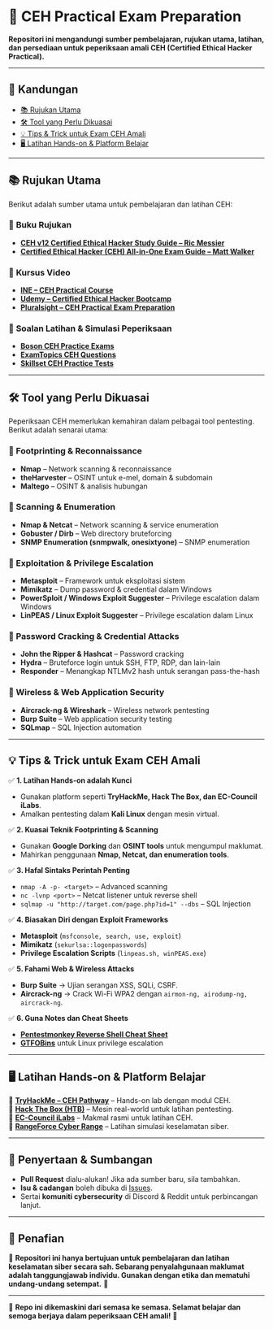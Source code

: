 # 🚀 CEH Practical Exam Preparation  
**Repositori ini mengandungi sumber pembelajaran, rujukan utama, latihan, dan persediaan untuk peperiksaan amali CEH (Certified Ethical Hacker Practical).**  

---

## 📌 Kandungan  
- [📚 Rujukan Utama](#-rujukan-utama)  
- [🛠️ Tool yang Perlu Dikuasai](#️-tool-yang-perlu-dikuasai)  
- [💡 Tips & Trick untuk Exam CEH Amali](#-tips--trick-untuk-exam-ceh-amali)  
- [🖥️ Latihan Hands-on & Platform Belajar](#️-latihan-hands-on--platform-belajar)  

---

## 📚 Rujukan Utama  
Berikut adalah sumber utama untuk pembelajaran dan latihan CEH:  

### 📖 **Buku Rujukan**  
- **[CEH v12 Certified Ethical Hacker Study Guide – Ric Messier](https://www.amazon.com/CEH-Certified-Ethical-Hacker-Study/dp/1119805269/)**  
- **[Certified Ethical Hacker (CEH) All-in-One Exam Guide – Matt Walker](https://www.amazon.com/CEH-Certified-Ethical-Hacker-Guide/dp/126045455X/)**  

### 🎥 **Kursus Video**  
- **[INE – CEH Practical Course](https://ine.com/learning/certifications/ec-council/ceh-certified-ethical-hacker)**  
- **[Udemy – Certified Ethical Hacker Bootcamp](https://www.udemy.com/course/certified-ethical-hacker-bootcamp/)**  
- **[Pluralsight – CEH Practical Exam Preparation](https://www.pluralsight.com/courses/ceh-certified-ethical-hacker-practical-exam-preparation)**  

### 📝 **Soalan Latihan & Simulasi Peperiksaan**  
- **[Boson CEH Practice Exams](https://www.boson.com/practice-exam/ceh)**  
- **[ExamTopics CEH Questions](https://www.examtopics.com/exams/ec-council/ceh/)**  
- **[Skillset CEH Practice Tests](https://www.skillset.com/certifications/certified-ethical-hacker)**  

---

## 🛠️ Tool yang Perlu Dikuasai  
Peperiksaan CEH memerlukan kemahiran dalam pelbagai tool pentesting. Berikut adalah senarai utama:  

### **📌 Footprinting & Reconnaissance**  
- **Nmap** – Network scanning & reconnaissance  
- **theHarvester** – OSINT untuk e-mel, domain & subdomain  
- **Maltego** – OSINT & analisis hubungan  

### **📌 Scanning & Enumeration**  
- **Nmap & Netcat** – Network scanning & service enumeration  
- **Gobuster / Dirb** – Web directory bruteforcing  
- **SNMP Enumeration (snmpwalk, onesixtyone)** – SNMP enumeration  

### **📌 Exploitation & Privilege Escalation**  
- **Metasploit** – Framework untuk eksploitasi sistem  
- **Mimikatz** – Dump password & credential dalam Windows  
- **PowerSploit / Windows Exploit Suggester** – Privilege escalation dalam Windows  
- **LinPEAS / Linux Exploit Suggester** – Privilege escalation dalam Linux  

### **📌 Password Cracking & Credential Attacks**  
- **John the Ripper & Hashcat** – Password cracking  
- **Hydra** – Bruteforce login untuk SSH, FTP, RDP, dan lain-lain  
- **Responder** – Menangkap NTLMv2 hash untuk serangan pass-the-hash  

### **📌 Wireless & Web Application Security**  
- **Aircrack-ng & Wireshark** – Wireless network pentesting  
- **Burp Suite** – Web application security testing  
- **SQLmap** – SQL Injection automation  

---

## 💡 Tips & Trick untuk Exam CEH Amali  
✅ **1. Latihan Hands-on adalah Kunci**  
- Gunakan platform seperti **TryHackMe, Hack The Box, dan EC-Council iLabs**.  
- Amalkan pentesting dalam **Kali Linux** dengan mesin virtual.  

✅ **2. Kuasai Teknik Footprinting & Scanning**  
- Gunakan **Google Dorking** dan **OSINT tools** untuk mengumpul maklumat.  
- Mahirkan penggunaan **Nmap, Netcat, dan enumeration tools**.  

✅ **3. Hafal Sintaks Perintah Penting**  
- `nmap -A -p- <target>` – Advanced scanning  
- `nc -lvnp <port>` – Netcat listener untuk reverse shell  
- `sqlmap -u "http://target.com/page.php?id=1" --dbs` – SQL Injection  

✅ **4. Biasakan Diri dengan Exploit Frameworks**  
- **Metasploit** (`msfconsole, search, use, exploit`)  
- **Mimikatz** (`sekurlsa::logonpasswords`)  
- **Privilege Escalation Scripts** (`linpeas.sh, winPEAS.exe`)  

✅ **5. Fahami Web & Wireless Attacks**  
- **Burp Suite** → Ujian serangan XSS, SQLi, CSRF.  
- **Aircrack-ng** → Crack Wi-Fi WPA2 dengan `airmon-ng, airodump-ng, aircrack-ng`.  

✅ **6. Guna Notes dan Cheat Sheets**  
- **[Pentestmonkey Reverse Shell Cheat Sheet](http://pentestmonkey.net/cheat-sheet/shells/reverse-shell-cheat-sheet)**  
- **[GTFOBins](https://gtfobins.github.io/)** untuk Linux privilege escalation  

---

## 🖥️ Latihan Hands-on & Platform Belajar  
🔹 **[TryHackMe – CEH Pathway](https://tryhackme.com/)** – Hands-on lab dengan modul CEH.  
🔹 **[Hack The Box (HTB)](https://www.hackthebox.com/)** – Mesin real-world untuk latihan pentesting.  
🔹 **[EC-Council iLabs](https://iclass.eccouncil.org/)** – Makmal rasmi untuk latihan CEH.  
🔹 **[RangeForce Cyber Range](https://www.rangeforce.com/)** – Latihan simulasi keselamatan siber.  

---

## 📢 Penyertaan & Sumbangan  
- **Pull Request** dialu-alukan! Jika ada sumber baru, sila tambahkan.  
- **Isu & cadangan** boleh dibuka di [Issues](https://github.com/your-repo/issues).  
- Sertai **komuniti cybersecurity** di Discord & Reddit untuk perbincangan lanjut.  

---

## 📜 Penafian  
🚨 **Repositori ini hanya bertujuan untuk pembelajaran dan latihan keselamatan siber secara sah. Sebarang penyalahgunaan maklumat adalah tanggungjawab individu. Gunakan dengan etika dan mematuhi undang-undang setempat.** 🚨  

---

📌 **Repo ini dikemaskini dari semasa ke semasa. Selamat belajar dan semoga berjaya dalam peperiksaan CEH amali!** 🚀
